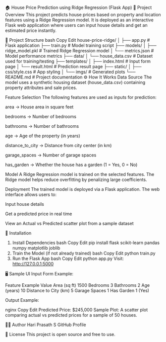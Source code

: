 🏠 House Price Prediction using Ridge Regression (Flask App)
📌 Project Overview
This project predicts house prices based on property and location features using a Ridge Regression model.
It is deployed as an interactive Flask web application where users can input house details and get an estimated price instantly.

📂 Project Structure
bash
Copy
Edit
house-price-ridge/
│
├── app.py                  # Flask application
├── train.py                # Model training script
├── models/
│   ├── ridge_model.pkl     # Trained Ridge Regression model
│   └── metrics.json        # Model performance metrics
├── data/
│   └── house_data.csv      # Dataset used for training/testing
├── templates/
│   ├── index.html          # Input form page
│   └── result.html         # Prediction result page
├── static/
│   ├── css/style.css       # App styling
│   └── imgs/               # Generated plots
└── README.md               # Project documentation
⚙️ How It Works
Data Source
The model uses a synthetic housing dataset (house_data.csv) containing property attributes and sale prices.

Feature Selection
The following features are used as inputs for prediction:

area → House area in square feet

bedrooms → Number of bedrooms

bathrooms → Number of bathrooms

age → Age of the property (in years)

distance_to_city → Distance from city center (in km)

garage_spaces → Number of garage spaces

has_garden → Whether the house has a garden (1 = Yes, 0 = No)

Model
A Ridge Regression model is trained on the selected features.
The Ridge model helps reduce overfitting by penalizing large coefficients.

Deployment
The trained model is deployed via a Flask application.
The web interface allows users to:

Input house details

Get a predicted price in real time

View an Actual vs Predicted scatter plot from a sample dataset

🔧 Installation
1. Install Dependencies
bash
Copy
Edit
pip install flask scikit-learn pandas numpy matplotlib joblib
2. Train the Model (if not already trained)
bash
Copy
Edit
python train.py
3. Run the Flask App
bash
Copy
Edit
python app.py
Visit: http://127.0.0.1:5000

🖥️ Sample UI
Input Form Example:

Feature	Example Value
Area (sq ft)	1500
Bedrooms	3
Bathrooms	2
Age (years)	10
Distance to City (km)	5
Garage Spaces	1
Has Garden	1 (Yes)

Output Example:

nginx
Copy
Edit
Predicted Price: $245,000
Sample Plot:
A scatter plot comparing actual vs predicted prices for a sample of 50 houses.

🙋‍♂️ Author
Hari Prasath S
GitHub Profile

📘 License
This project is open source and free to use.